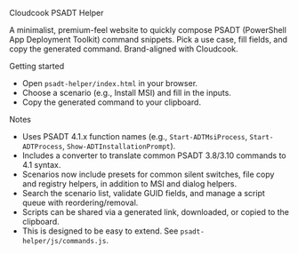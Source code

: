 Cloudcook PSADT Helper

A minimalist, premium-feel website to quickly compose PSADT (PowerShell App Deployment Toolkit) command snippets. Pick a use case, fill fields, and copy the generated command. Brand-aligned with Cloudcook.

Getting started
- Open `psadt-helper/index.html` in your browser.
- Choose a scenario (e.g., Install MSI) and fill in the inputs.
- Copy the generated command to your clipboard.

Notes
- Uses PSADT 4.1.x function names (e.g., `Start-ADTMsiProcess`, `Start-ADTProcess`, `Show-ADTInstallationPrompt`).
- Includes a converter to translate common PSADT 3.8/3.10 commands to 4.1 syntax.
- Scenarios now include presets for common silent switches, file copy and registry helpers, in addition to MSI and dialog helpers.
- Search the scenario list, validate GUID fields, and manage a script queue with reordering/removal.
- Scripts can be shared via a generated link, downloaded, or copied to the clipboard.
- This is designed to be easy to extend. See `psadt-helper/js/commands.js`.
